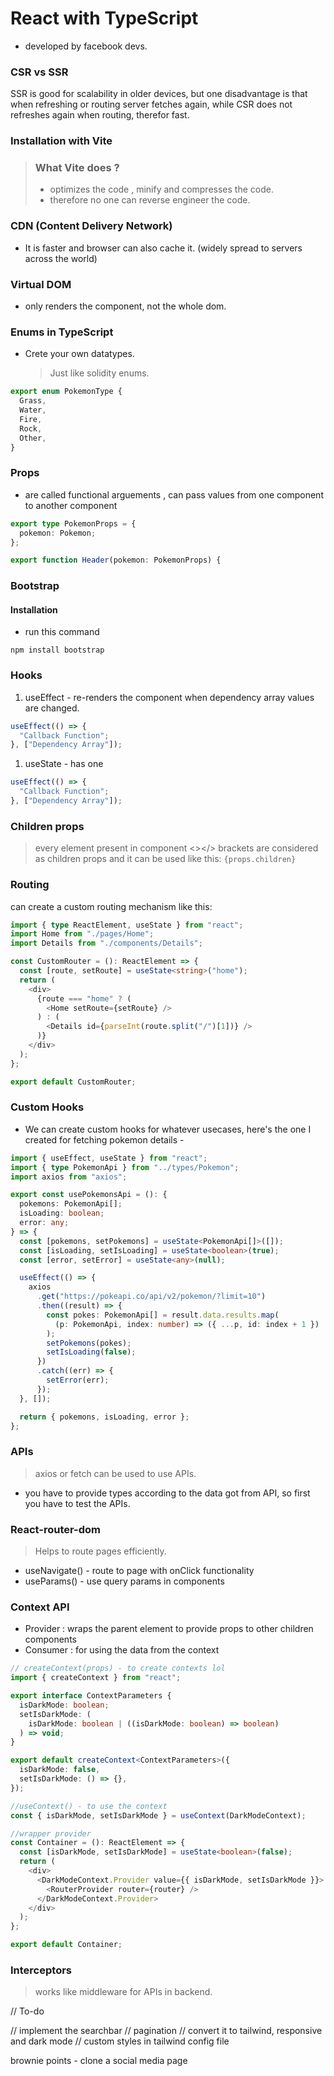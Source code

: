 # React with TypeScript

- developed by facebook devs.

### CSR vs SSR

SSR is good for scalability in older devices, but one disadvantage is that when refreshing or routing server fetches again, while CSR does not refreshes again when routing, therefor fast.

### Installation with Vite

> ### What Vite does ?
>
> - optimizes the code , minify and compresses the code.
> - therefore no one can reverse engineer the code.

### CDN (Content Delivery Network)

- It is faster and browser can also cache it. (widely spread to servers across the world)

### Virtual DOM

- only renders the component, not the whole dom.

### Enums in TypeScript

- Crete your own datatypes.
  > Just like solidity enums.

```typescript
export enum PokemonType {
  Grass,
  Water,
  Fire,
  Rock,
  Other,
}
```

### Props

- are called functional arguements , can pass values from one component to another component

```typescript
export type PokemonProps = {
  pokemon: Pokemon;
};

export function Header(pokemon: PokemonProps) {
```

### Bootstrap

#### Installation

- run this command

```
npm install bootstrap
```

### Hooks

1. useEffect - re-renders the component when dependency array values are changed.

```typescript
useEffect(() => {
  "Callback Function";
}, ["Dependency Array"]);
```

1. useState - has one

```typescript
useEffect(() => {
  "Callback Function";
}, ["Dependency Array"]);
```

### Children props

> every element present in component <></> brackets are considered as children props and it can be used like this:
> `{props.children}`

### Routing

can create a custom routing mechanism like this:

```typescript
import { type ReactElement, useState } from "react";
import Home from "./pages/Home";
import Details from "./components/Details";

const CustomRouter = (): ReactElement => {
  const [route, setRoute] = useState<string>("home");
  return (
    <div>
      {route === "home" ? (
        <Home setRoute={setRoute} />
      ) : (
        <Details id={parseInt(route.split("/")[1])} />
      )}
    </div>
  );
};

export default CustomRouter;
```

### Custom Hooks

- We can create custom hooks for whatever usecases, here's the one I created for fetching pokemon details -

```typescript
import { useEffect, useState } from "react";
import { type PokemonApi } from "../types/Pokemon";
import axios from "axios";

export const usePokemonsApi = (): {
  pokemons: PokemonApi[];
  isLoading: boolean;
  error: any;
} => {
  const [pokemons, setPokemons] = useState<PokemonApi[]>([]);
  const [isLoading, setIsLoading] = useState<boolean>(true);
  const [error, setError] = useState<any>(null);

  useEffect(() => {
    axios
      .get("https://pokeapi.co/api/v2/pokemon/?limit=10")
      .then((result) => {
        const pokes: PokemonApi[] = result.data.results.map(
          (p: PokemonApi, index: number) => ({ ...p, id: index + 1 })
        );
        setPokemons(pokes);
        setIsLoading(false);
      })
      .catch((err) => {
        setError(err);
      });
  }, []);

  return { pokemons, isLoading, error };
};
```

### APIs

> axios or fetch can be used to use APIs.

- you have to provide types according to the data got from API, so first you have to test the APIs.

### React-router-dom

> Helps to route pages efficiently.

- useNavigate() - route to page with onClick functionality
- useParams() - use query params in components

### Context API

- Provider : wraps the parent element to provide props to other children components
- Consumer : for using the data from the context

```typescript
// createContext(props) - to create contexts lol
import { createContext } from "react";

export interface ContextParameters {
  isDarkMode: boolean;
  setIsDarkMode: (
    isDarkMode: boolean | ((isDarkMode: boolean) => boolean)
  ) => void;
}

export default createContext<ContextParameters>({
  isDarkMode: false,
  setIsDarkMode: () => {},
});

//useContext() - to use the context
const { isDarkMode, setIsDarkMode } = useContext(DarkModeContext);

//wrapper provider
const Container = (): ReactElement => {
  const [isDarkMode, setIsDarkMode] = useState<boolean>(false);
  return (
    <div>
      <DarkModeContext.Provider value={{ isDarkMode, setIsDarkMode }}>
        <RouterProvider router={router} />
      </DarkModeContext.Provider>
    </div>
  );
};

export default Container;
```

### Interceptors

> works like middleware for APIs in backend.

// To-do

// implement the searchbar
// pagination
// convert it to tailwind, responsive and dark mode
// custom styles in tailwind config file

brownie points - clone a social media page
